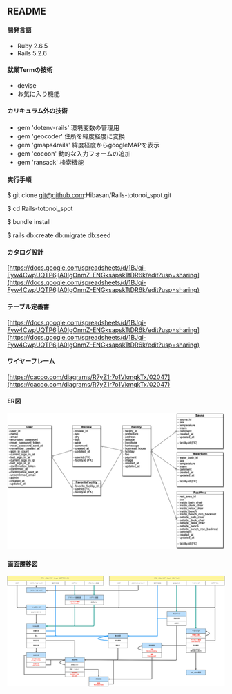 ## README
#### 開発言語
- Ruby 2.6.5
- Rails 5.2.6

#### 就業Termの技術
- devise
- お気に入り機能

#### カリキュラム外の技術
- gem 'dotenv-rails' 環境変数の管理用
- gem 'geocoder' 住所を緯度経度に変換
- gem 'gmaps4rails' 緯度経度からgoogleMAPを表示
- gem 'cocoon' 動的な入力フォームの追加
- gem 'ransack' 検索機能

#### 実行手順
$ git clone git@github.com:Hibasan/Rails-totonoi_spot.git

$ cd Rails-totonoi_spot

$ bundle install

$ rails db:create db:migrate db:seed

#### カタログ設計
[https://docs.google.com/spreadsheets/d/1BJqi-Fyw4CwpUQTP6jIA0IgOnmZ-ENGksapskTtDR6k/edit?usp=sharing](https://docs.google.com/spreadsheets/d/1BJqi-Fyw4CwpUQTP6jIA0IgOnmZ-ENGksapskTtDR6k/edit?usp=sharing)

#### テーブル定義書
[https://docs.google.com/spreadsheets/d/1BJqi-Fyw4CwpUQTP6jIA0IgOnmZ-ENGksapskTtDR6k/edit?usp=sharing](https://docs.google.com/spreadsheets/d/1BJqi-Fyw4CwpUQTP6jIA0IgOnmZ-ENGksapskTtDR6k/edit?usp=sharing)

#### ワイヤーフレーム
[https://cacoo.com/diagrams/R7yZ1r7o1VkmqkTx/02047](https://cacoo.com/diagrams/R7yZ1r7o1VkmqkTx/02047)

#### ER図
![ER1](./public/ER.png)

#### 画面遷移図
![画面遷移図](./public/Screen_transition_diagram.png)
